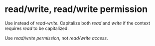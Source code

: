 # read/write, read/write permission

Use instead of *read-write.* Capitalize both *read* and *write* if the context requires *read* to be capitalized. 

Use *read/write permission*, not *read/write access*. 

